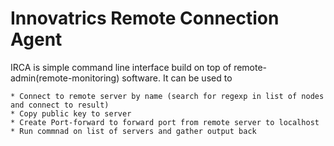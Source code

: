 # Innovatrics Remote Connection Agent

IRCA is simple command line interface build on top of remote-admin(remote-monitoring) software. 
It can be used to 

	* Connect to remote server by name (search for regexp in list of nodes and connect to result)
	* Copy public key to server
	* Create Port-forward to forward port from remote server to localhost
	* Run commnad on list of servers and gather output back


